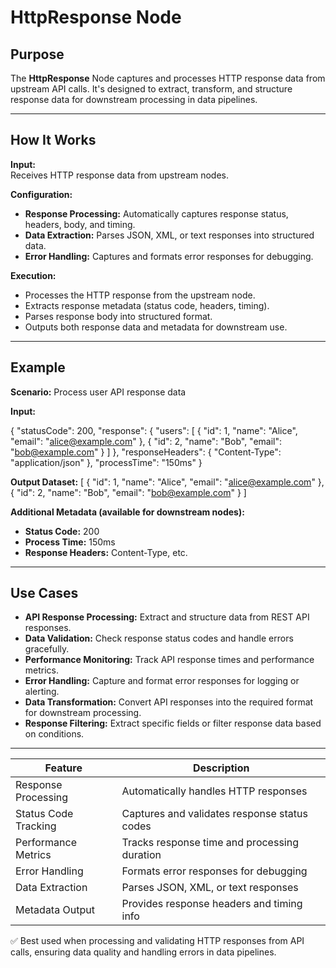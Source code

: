 # HttpResponse Node

## Purpose

The **HttpResponse** Node captures and processes HTTP response data from upstream API calls. It's designed to extract, transform, and structure response data for downstream processing in data pipelines.

---

## How It Works

**Input:**  
Receives HTTP response data from upstream nodes.

**Configuration:**
- **Response Processing:** Automatically captures response status, headers, body, and timing.
- **Data Extraction:** Parses JSON, XML, or text responses into structured data.
- **Error Handling:** Captures and formats error responses for debugging.

**Execution:**
- Processes the HTTP response from the upstream node.
- Extracts response metadata (status code, headers, timing).
- Parses response body into structured format.
- Outputs both response data and metadata for downstream use.

---

## Example

**Scenario:** Process user API response data

**Input:**

{
"statusCode": 200,
"response": {
"users": [
{ "id": 1, "name": "Alice", "email": "alice@example.com" },
{ "id": 2, "name": "Bob", "email": "bob@example.com" }
]
},
"responseHeaders": {
"Content-Type": "application/json"
},
"processTime": "150ms"
}


**Output Dataset:**
[
{ "id": 1, "name": "Alice", "email": "alice@example.com" },
{ "id": 2, "name": "Bob", "email": "bob@example.com" }
]


**Additional Metadata (available for downstream nodes):**
- **Status Code:** 200
- **Process Time:** 150ms
- **Response Headers:** Content-Type, etc.

---

## Use Cases

- **API Response Processing:** Extract and structure data from REST API responses.
- **Data Validation:** Check response status codes and handle errors gracefully.
- **Performance Monitoring:** Track API response times and performance metrics.
- **Error Handling:** Capture and format error responses for logging or alerting.
- **Data Transformation:** Convert API responses into the required format for downstream processing.
- **Response Filtering:** Extract specific fields or filter response data based on conditions.

---

| Feature               | Description                                              |
| --------------------- | -------------------------------------------------------- |
| Response Processing   | Automatically handles HTTP responses                     |
| Status Code Tracking  | Captures and validates response status codes             |
| Performance Metrics   | Tracks response time and processing duration             |
| Error Handling        | Formats error responses for debugging                    |
| Data Extraction       | Parses JSON, XML, or text responses                      |
| Metadata Output       | Provides response headers and timing info                |

✅ Best used when processing and validating HTTP responses from API calls, ensuring data quality and handling errors in data pipelines.

